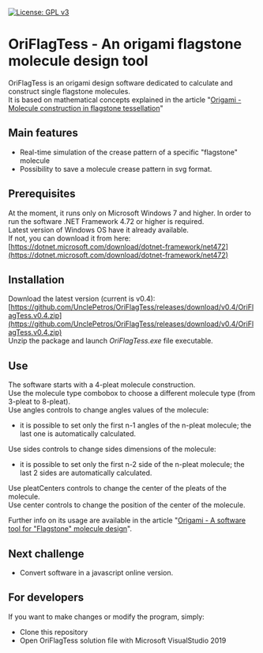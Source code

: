 [![License: GPL v3](https://img.shields.io/badge/License-GPLv3-blue.svg)](https://github.com/UnclePetros/OriFlagTess/blob/master/LICENSE)

# OriFlagTess - An origami flagstone molecule design tool

OriFlagTess is an origami design software dedicated to calculate and construct single flagstone molecules.  
It is based on mathematical concepts explained in the article "[Origami - Molecule construction in flagstone tessellation](https://pvitelli.net/2020/01/20/origami-flagstone-tessellations/)"

## Main features
- Real-time simulation of the crease pattern of a specific "flagstone" molecule
- Possibility to save a molecule crease pattern in svg format.

## Prerequisites

At the moment, it runs only on Microsoft Windows 7 and higher.
In order to run the software .NET Framework 4.72 or higher is required.  
Latest version of Windows OS have it already available.  
If not, you can download it from here: [https://dotnet.microsoft.com/download/dotnet-framework/net472](https://dotnet.microsoft.com/download/dotnet-framework/net472)  

## Installation

Download the latest version (current is v0.4): [https://github.com/UnclePetros/OriFlagTess/releases/download/v0.4/OriFlagTess.v0.4.zip](https://github.com/UnclePetros/OriFlagTess/releases/download/v0.4/OriFlagTess.v0.4.zip)  
Unzip the package and launch _OriFlagTess.exe_ file executable. 

## Use

The software starts with a 4-pleat molecule construction.  
Use the molecule type combobox to choose a different molecule type (from 3-pleat to 8-pleat).  
Use angles controls to change angles values of the molecule:  
- it is possible to set only the first n-1 angles of the n-pleat molecule; the last one is automatically calculated.  

Use sides controls to change sides dimensions of the molecule:  
- it is possible to set only the first n-2 side of the n-pleat molecule; the last 2 sides are automatically calculated.  

Use pleatCenters controls to change the center of the pleats of the molecule.  
Use center controls to change the position of the center of the molecule.  

Further info on its usage are available in the article "[Origami - A software tool for "Flagstone" molecule design](https://pvitelli.net/2020/03/09/origami-software-flagstone-molecule/)".

## Next challenge
- Convert software in a javascript online version.

## For developers

If you want to make changes or modify the program, simply:

* Clone this repository
* Open OriFlagTess solution file with Microsoft VisualStudio 2019
